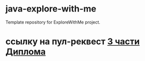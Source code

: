 # java-explore-with-me
Template repository for ExploreWithMe project.

<h1 align="left">ссылку на пул-реквест <a href="https://github.com/Nickadm7/java-explore-with-me/pull/3" target="_blank">3 части Диплома</a> 

